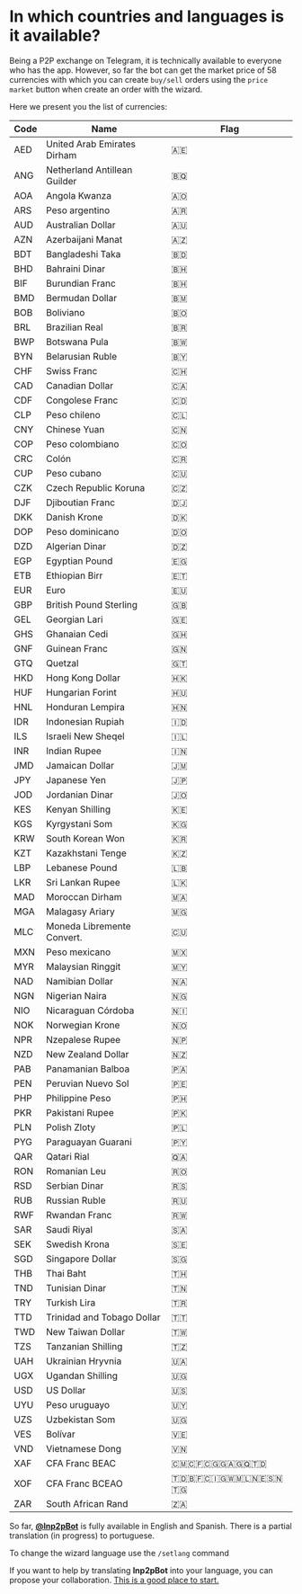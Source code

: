 # In which countries and languages is it available?

Being a P2P exchange on Telegram, it is technically available to everyone who has the app. However, so far the bot can get the market price of 58 currencies with which you can create `buy/sell` orders using the `price market` button when create an order with the wizard.

Here we present you the list of currencies:

| Code | Name                        |Flag |
| ---- | --------------------------- | --- |
| AED  | United Arab Emirates Dirham | 🇦🇪  |
| ANG  | Netherland Antillean Guilder| 🇧🇶  |
| AOA  | Angola Kwanza               | 🇦🇴  |
| ARS  | Peso argentino              | 🇦🇷  |
| AUD  | Australian Dollar           | 🇦🇺  |
| AZN  | Azerbaijani Manat           | 🇦🇿  |
| BDT  | Bangladeshi Taka            | 🇧🇩  |
| BHD  | Bahraini Dinar              | 🇧🇭  |
| BIF  | Burundian Franc             | 🇧🇭  |
| BMD  | Bermudan Dollar             | 🇧🇲  |
| BOB  | Boliviano                   | 🇧🇴  |
| BRL  | Brazilian Real              | 🇧🇷  |
| BWP  | Botswana Pula               | 🇧🇼  |
| BYN  | Belarusian Ruble            | 🇧🇾  |
| CHF  | Swiss Franc                 | 🇨🇭  |
| CAD  | Canadian Dollar             | 🇨🇦  |
| CDF  | Congolese Franc             | 🇨🇩  |
| CLP  | Peso chileno                | 🇨🇱  |
| CNY  | Chinese Yuan                | 🇨🇳  |
| COP  | Peso colombiano             | 🇨🇴  |
| CRC  | Colón                       | 🇨🇷  |
| CUP  | Peso cubano                 | 🇨🇺  |
| CZK  | Czech Republic Koruna       | 🇨🇿  |
| DJF  | Djiboutian Franc            | 🇩🇯  |
| DKK  | Danish Krone                | 🇩🇰  |
| DOP  | Peso dominicano             | 🇩🇴  |
| DZD  | Algerian Dinar              | 🇩🇿  |
| EGP  | Egyptian Pound              | 🇪🇬  |
| ETB  | Ethiopian Birr              | 🇪🇹  |
| EUR  | Euro                        | 🇪🇺  |
| GBP  | British Pound Sterling      | 🇬🇧  |
| GEL  | Georgian Lari               | 🇬🇪  |
| GHS  | Ghanaian Cedi               | 🇬🇭  |
| GNF  | Guinean Franc               | 🇬🇳  |
| GTQ  | Quetzal                     | 🇬🇹  |
| HKD  | Hong Kong Dollar            | 🇭🇰  |
| HUF  | Hungarian Forint            | 🇭🇺  |
| HNL  | Honduran Lempira            | 🇭🇳  |
| IDR  | Indonesian Rupiah           | 🇮🇩  |
| ILS  | Israeli New Sheqel          | 🇮🇱  |
| INR  | Indian Rupee                | 🇮🇳  |
| JMD  | Jamaican Dollar             | 🇯🇲  |
| JPY  | Japanese Yen                | 🇯🇵  |
| JOD  | Jordanian Dinar             | 🇯🇴  |
| KES  | Kenyan Shilling             | 🇰🇪  |
| KGS  | Kyrgystani Som              | 🇰🇬  |
| KRW  | South Korean Won            | 🇰🇷  |
| KZT  | Kazakhstani Tenge           | 🇰🇿  |
| LBP  | Lebanese Pound              | 🇱🇧  |
| LKR  | Sri Lankan Rupee            | 🇱🇰  |
| MAD  | Moroccan Dirham             | 🇲🇦  |
| MGA  | Malagasy Ariary             | 🇲🇬  |
| MLC  | Moneda Libremente Convert.  | 🇨🇺  |
| MXN  | Peso mexicano               | 🇲🇽  |
| MYR  | Malaysian Ringgit           | 🇲🇾  |
| NAD  | Namibian Dollar             | 🇳🇦  |
| NGN  | Nigerian Naira              | 🇳🇬  |
| NIO  | Nicaraguan Córdoba          | 🇳🇮  |
| NOK  | Norwegian Krone             | 🇳🇴  |
| NPR  | Nzepalese Rupee             | 🇳🇵  |
| NZD  | New Zealand Dollar          | 🇳🇿  |
| PAB  | Panamanian Balboa           | 🇵🇦  |
| PEN  | Peruvian Nuevo Sol          | 🇵🇪  |
| PHP  | Philippine Peso             | 🇵🇭  |
| PKR  | Pakistani Rupee             | 🇵🇰  |
| PLN  | Polish Zloty                | 🇵🇱  |
| PYG  | Paraguayan Guarani          | 🇵🇾  |
| QAR  | Qatari Rial                 | 🇶🇦  |
| RON  | Romanian Leu                | 🇷🇴  |
| RSD  | Serbian Dinar               | 🇷🇸  |
| RUB  | Russian Ruble               | 🇷🇺  |
| RWF  | Rwandan Franc               | 🇷🇼  |
| SAR  | Saudi Riyal                 | 🇸🇦  |
| SEK  | Swedish Krona               | 🇸🇪  |
| SGD  | Singapore Dollar            | 🇸🇬  |
| THB  | Thai Baht                   | 🇹🇭  |
| TND  | Tunisian Dinar              | 🇹🇳  |
| TRY  | Turkish Lira                | 🇹🇷  |
| TTD  | Trinidad and Tobago Dollar  | 🇹🇹  |
| TWD  | New Taiwan Dollar           | 🇹🇼  |
| TZS  | Tanzanian Shilling          | 🇹🇿  |
| UAH  | Ukrainian Hryvnia           | 🇺🇦  |
| UGX  | Ugandan Shilling            | 🇺🇬  |
| USD  | US Dollar                   | 🇺🇸  |
| UYU  | Peso uruguayo               | 🇺🇾  |
| UZS  | Uzbekistan Som              | 🇺🇬  |
| VES  | Bolívar                     | 🇻🇪  |
| VND  | Vietnamese Dong             | 🇻🇳  |
| XAF  | CFA Franc BEAC              | 🇨🇲🇨🇫🇨🇬🇬🇦🇬🇶🇹🇩  |
| XOF  | CFA Franc BCEAO             | 🇹🇩🇧🇫🇨🇮🇬🇼🇲🇱🇳🇪🇸🇳🇹🇬  |
| ZAR  | South African Rand          | 🇿🇦  |

So far, [**@lnp2pBot**](https://t.me/lnp2pbot) is fully available in English and Spanish. There is a partial translation (in progress) to portuguese.

To change the wizard language use the `/setlang` command

If you want to help by translating **lnp2pBot** into your language, you can propose your collaboration. [This is a good place to start.](https://github.com/lnp2pBot/bot/blob/10af43b1199a163f8d8ec79e66546f4ad514ff46/CONTRIBUTING.md)
